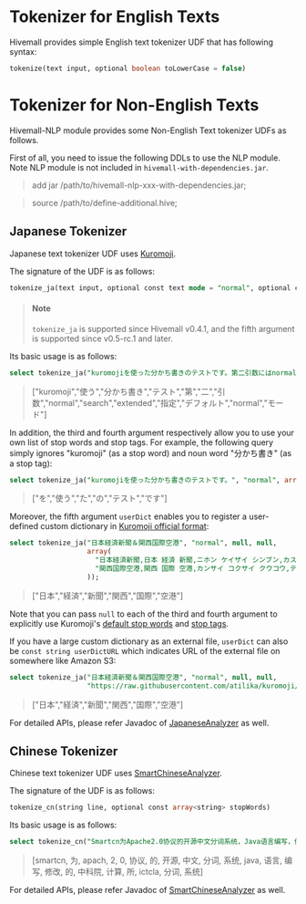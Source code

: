 <!--
  Licensed to the Apache Software Foundation (ASF) under one
  or more contributor license agreements.  See the NOTICE file
  distributed with this work for additional information
  regarding copyright ownership.  The ASF licenses this file
  to you under the Apache License, Version 2.0 (the
  "License"); you may not use this file except in compliance
  with the License.  You may obtain a copy of the License at

    http://www.apache.org/licenses/LICENSE-2.0

  Unless required by applicable law or agreed to in writing,
  software distributed under the License is distributed on an
  "AS IS" BASIS, WITHOUT WARRANTIES OR CONDITIONS OF ANY
  KIND, either express or implied.  See the License for the
  specific language governing permissions and limitations
  under the License.
-->
        
# Tokenizer for English Texts

Hivemall provides simple English text tokenizer UDF that has following syntax:
```sql
tokenize(text input, optional boolean toLowerCase = false)
```

# Tokenizer for Non-English Texts

Hivemall-NLP module provides some Non-English Text tokenizer UDFs as follows.

First of all, you need to issue the following DDLs to use the NLP module. Note NLP module is not included in `hivemall-with-dependencies.jar`.

> add jar /path/to/hivemall-nlp-xxx-with-dependencies.jar;

> source /path/to/define-additional.hive;

## Japanese Tokenizer

Japanese text tokenizer UDF uses [Kuromoji](https://github.com/atilika/kuromoji). 

The signature of the UDF is as follows:

```sql
tokenize_ja(text input, optional const text mode = "normal", optional const array<string> stopWords, const array<string> stopTags, const array<string> userDict)
```

> #### Note
> `tokenize_ja` is supported since Hivemall v0.4.1, and the fifth argument is supported since v0.5-rc.1 and later.

Its basic usage is as follows:
```sql
select tokenize_ja("kuromojiを使った分かち書きのテストです。第二引数にはnormal/search/extendedを指定できます。デフォルトではnormalモードです。");
```
> ["kuromoji","使う","分かち書き","テスト","第","二","引数","normal","search","extended","指定","デフォルト","normal","モード"]

In addition, the third and fourth argument respectively allow you to use your own list of stop words and stop tags. For example, the following query simply ignores "kuromoji" (as a stop word) and noun word "分かち書き" (as a stop tag):

```sql
select tokenize_ja("kuromojiを使った分かち書きのテストです。", "normal", array("kuromoji"), array("名詞-一般"));
```

> ["を","使う","た","の","テスト","です"]

Moreover, the fifth argument `userDict` enables you to register a user-defined custom dictionary in [Kuromoji official format](https://github.com/atilika/kuromoji/blob/909fd6b32bf4e9dc86b7599de5c9b50ca8f004a1/kuromoji-core/src/test/resources/userdict.txt):

```sql
select tokenize_ja("日本経済新聞＆関西国際空港", "normal", null, null, 
                   array(
                     "日本経済新聞,日本 経済 新聞,ニホン ケイザイ シンブン,カスタム名詞", 
                     "関西国際空港,関西 国際 空港,カンサイ コクサイ クウコウ,テスト名詞"
                   ));
```

> ["日本","経済","新聞","関西","国際","空港"]

Note that you can pass `null` to each of the third and fourth argument to explicitly use Kuromoji's [default stop words](https://github.com/apache/lucene-solr/blob/master/lucene/analysis/kuromoji/src/resources/org/apache/lucene/analysis/ja/stopwords.txt) and [stop tags](https://github.com/apache/lucene-solr/blob/master/lucene/analysis/kuromoji/src/resources/org/apache/lucene/analysis/ja/stoptags.txt).

If you have a large custom dictionary as an external file, `userDict` can also be `const string userDictURL` which indicates URL of the external file on somewhere like Amazon S3:

```sql
select tokenize_ja("日本経済新聞＆関西国際空港", "normal", null, null,
                   "https://raw.githubusercontent.com/atilika/kuromoji/909fd6b32bf4e9dc86b7599de5c9b50ca8f004a1/kuromoji-core/src/test/resources/userdict.txt");
```

> ["日本","経済","新聞","関西","国際","空港"]

For detailed APIs, please refer Javadoc of [JapaneseAnalyzer](https://lucene.apache.org/core/5_3_1/analyzers-kuromoji/org/apache/lucene/analysis/ja/JapaneseAnalyzer.html) as well.

## Chinese Tokenizer

Chinese text tokenizer UDF uses [SmartChineseAnalyzer](http://lucene.apache.org/core/5_3_1/analyzers-smartcn/org/apache/lucene/analysis/cn/smart/SmartChineseAnalyzer.html). 

The signature of the UDF is as follows:
```sql
tokenize_cn(string line, optional const array<string> stopWords)
```

Its basic usage is as follows:
```sql
select tokenize_cn("Smartcn为Apache2.0协议的开源中文分词系统，Java语言编写，修改的中科院计算所ICTCLAS分词系统。");
```
> [smartcn, 为, apach, 2, 0, 协议, 的, 开源, 中文, 分词, 系统, java, 语言, 编写, 修改, 的, 中科院, 计算, 所, ictcla, 分词, 系统]

For detailed APIs, please refer Javadoc of [SmartChineseAnalyzer](http://lucene.apache.org/core/5_3_1/analyzers-smartcn/org/apache/lucene/analysis/cn/smart/SmartChineseAnalyzer.html) as well.
